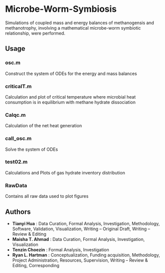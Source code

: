 # Microbe-Worm-Symbiosis
Simulations of coupled mass and energy balances of methanogensis and methanotrophy, involving a mathematical microbe-worm symbiotic relationship, were performed.
## Usage

### osc.m
Construct the system of ODEs for the energy and mass balances
### criticalT.m
Calculation and plot of critical temperature where microbial heat consumption is in equilibrium with methane hydrate dissociation
### Calqc.m
Calculation of the net heat generation
### call_osc.m
Solve the system of ODEs
### test02.m
Calculations and Plots of gas hydrate inventory distribution
### RawData
Contains all raw data used to plot figures

## Authors

* **Tianyi Hua** : Data Curation, Formal Analysis, Investigation, Methodology, Software, Validation, Visualization, Writing – Original Draft, Writing – Review & Editing
* **Maisha T. Ahmad** : Data Curation, Formal Analysis, Investigation, Visualization
* **Tenzin Choezin** : Formal Analysis, Investigation
* **Ryan L. Hartman** : Conceptualization, Funding acquisition, Methodology, Project Administration, Resources, Supervision, Writing – Review & Editing, Corresponding
